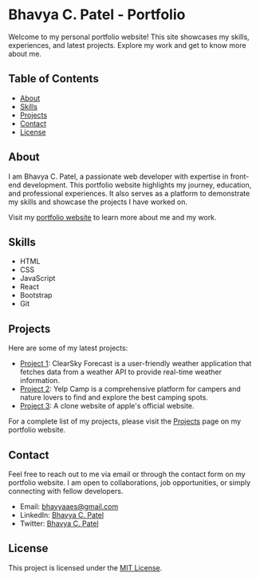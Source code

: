 # Bhavya C. Patel - Portfolio

Welcome to my personal portfolio website! This site showcases my skills, experiences, and latest projects. Explore my work and get to know more about me.

## Table of Contents

- [About](#about)
- [Skills](#skills)
- [Projects](#projects)
- [Contact](#contact)
- [License](#license)

## About

I am Bhavya C. Patel, a passionate web developer with expertise in front-end development. This portfolio website highlights my journey, education, and professional experiences. It also serves as a platform to demonstrate my skills and showcase the projects I have worked on.

Visit my [portfolio website](https://bhavyacpatel.netlify.app/) to learn more about me and my work.

## Skills

- HTML
- CSS
- JavaScript
- React
- Bootstrap
- Git

## Projects

Here are some of my latest projects:

- [Project 1](https://clearskyforecast.netlify.app/): ClearSky Forecast is a user-friendly weather application that fetches data from a weather API to provide real-time weather information.
- [Project 2](https://yelpcampsites.netlify.app/): Yelp Camp is a comprehensive platform for campers and nature lovers to find and explore the best camping spots.
- [Project 3](https://applec.netlify.app/): A clone website of apple's official website.

For a complete list of my projects, please visit the [Projects](https://bhavyacpatel.netlify.app/projects) page on my portfolio website.

## Contact

Feel free to reach out to me via email or through the contact form on my portfolio website. I am open to collaborations, job opportunities, or simply connecting with fellow developers.

- Email: [bhavyaaes@gmail.com](mailto:bhavyaaes@gmail.com)
- LinkedIn: [Bhavya C. Patel](https://www.linkedin.com/in/bhavya-patel-b2820322a/)
- Twitter: [Bhavya C. Patel](https://twitter.com/PatelBhavyaaes)

## License

This project is licensed under the [MIT License](LICENSE).
